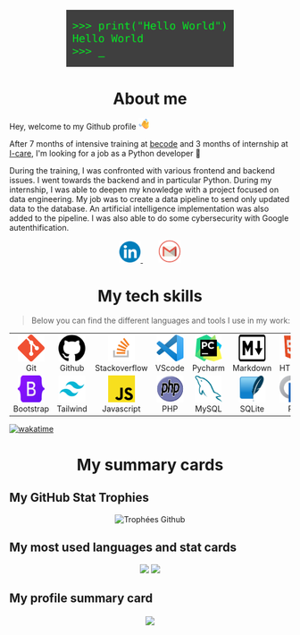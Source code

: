 <p align="center">
  <img src="img/hey.gif" alt="Icone git" width=300 align="center"/>
</p>

<h1 align="center">About me</h1>

<p>Hey, welcome to my Github profile <img src="img/hi.png" alt="Icone git" width=20 height=20/></p>

After 7 months of intensive training at [becode](https://becode.org/fr/apprendre/developpeur-web-junior/) and 3 months of internship at [I-care](https://www.icareweb.com/fr/), I'm looking for a job as a Python developer 🐍

<p>During the training, I was confronted with various frontend and backend issues. I went towards the backend and in particular Python. During my internship, I was able to deepen my knowledge with a project focused on data engineering. My job was to create a data pipeline to send only updated data to the database. An artificial intelligence implementation was also added to the pipeline. I was also able to do some cybersecurity with Google autenthification.</p>

<p align="center">
  <a href="https://www.linkedin.com/in/loic-calcagno/">
    <img alt="LinkedIn" width="38px" src="img/linkedin.png" />
  </a>&nbsp;&nbsp;&nbsp;&nbsp;&nbsp;&nbsp;
  <a href="mailto:calcagnoloic93@gmail.com">
    <img alt="Mail pro gmail" width="40px" src="img/mail.png" />
  </a>
</p>

<h1 align="center">My tech skills</h1>

> Below you can find the different languages and tools I use in my work: 

<table>
  <tr>
    <td align="center" width="96">
      <img src="img/git-icon.png" alt="Icone git" width="48" height="48"/>
      <br>Git
    </td>
    <td align="center" width="96">
      <img src="img/github-icon.png" alt="Icone github" width="48" height="48"/>
      <br>Github
    </td>
    <td align="center" width="96">
      <img src="img/stack-icon.png" alt="Icone Stackoverflow" width="48" height="48"/>
      <br>Stackoverflow
    </td>
    <td align="center" width="96">
      <img src="img/vscode-icon.png" alt="Icone vscode"  width="48" height="48">
      <br>VScode
    </td>
    <td align="center" width="96">
      <img src="img/pycharm-icon.png" alt="Icone pycharm" width="48" height="48">
      <br>Pycharm
    </td>
    <td align="center" width="96">
      <img src="img/markdown-icon.png" alt="Icone markdown" width="48" height="48">
      <br>Markdown
    </td>
    <td align="center" width="96">
      <img src="img/html-icon.png" alt="Icone html" width="48" height="48">
      <br>HTML
    </td>
    <td align="center" width="96">
      <img src="img/css-icon.png" alt="Icone css" width="48" height="48">
      <br>CSS
    </td>
    <td align="center" width="96">
      <img src="img/sass-icon.png" alt="Icone sass" width="48" height="48">
      <br>SASS
    </td>
  </tr>
  <tr>
    <td align="center" width="96">
      <img src="img/bootstrap-icon.png" alt="Icone bootstrap" width="48" height="48">
      <br>Bootstrap
    </td>
    <td align="center" width="96">
      <img src="img/tailwind-icon.png" alt="Icone tailwind" width="48" height="48"/>
      <br>Tailwind
    </td>
    <td align="center" width="96">
      <img src="img/js-icon.png" alt="Icone js" width="48" height="48">
      <br>Javascript
    </td>
    <td align="center" width="96">
      <img src="img/php-icon.png" alt="Icone php" width="48" height="48">
      <br>PHP
    </td>
    <td align="center" width="96">
      <img src="img/mysql-icon.png" alt="Icone mysql" width="48" height="48">
      <br>MySQL
    </td>
    <td align="center" width="96">
      <img src="img/sqlite-icon.png" alt="Icone sqlite" width="48" height="48">
      <br>SQLite
    </td>
    <td align="center" width="96">
      <img src="img/r-icon.png" alt="Icone r" width="48" height="48">
      <br>R
    </td>
    <td align="center" width="96">
      <img src="img/python-icon.png" alt="Icone python" width="48" height="48" > 
      <br>Python
    </td>
    <td align="center" width="96">
      <img src="img/django-icon.png" alt="Icone django" width="48" height="48">
      <br>Django
    </td>
  </tr>
</table>

[![wakatime](https://wakatime.com/badge/user/feb05b66-4b7c-4873-a9b9-b5c1b0e71806.svg)](https://wakatime.com/@feb05b66-4b7c-4873-a9b9-b5c1b0e71806)

<h1 align="center">My summary cards</h2>

<h2>My GitHub Stat Trophies</h2> 

<p align="center">
  <img src="https://github-profile-trophy.vercel.app/?username=CalcagnoLoic&no-bg=true&theme=juicyfresh&rank=SECRET,SSS,SS,S,AAA,AA,A,B,C" alt="Trophées Github" />
</p>

<h2>My most used languages and stat cards</h2> 

<p align="center">
  <img src="https://github-readme-stats.vercel.app/api/top-langs/?username=CalcagnoLoic&layout=compact&theme=cobalt&langs_count=8&hide_title=true&" /> 
  <img src="https://github-readme-stats.vercel.app/api?username=CalcagnoLoic&theme=cobalt&hide_title=true" /> 
</p>

<h2>My profile summary card</h2> 

<p align="center">
  <img align="center" src="https://github-profile-summary-cards.vercel.app/api/cards/profile-details?username=CalcagnoLoic&theme=vue" /> 
</p>
